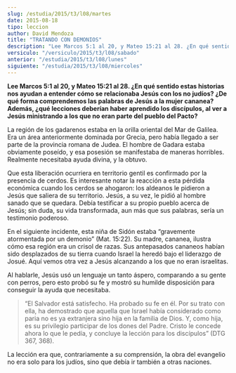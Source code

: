 ```yaml
---
slug: /estudia/2015/t3/l08/martes
date: 2015-08-18
tipo: leccion
author: David Mendoza
title: "TRATANDO CON DEMONIOS"
description: "Lee Marcos 5:1 al 20, y Mateo 15:21 al 28. ¿En qué sentido estas historias nos  ayudan a entender cómo se relacionaba Jesús con los no judíos? ¿De qué  forma comprendemos las palabras de Jesús a la mujer cananea? Además, ¿qué  lecciones deberían haber aprendido los di..."
versiculo: "/versiculo/2015/t3/l08/sabado"
anterior: "/estudia/2015/t3/l08/lunes"
siguiente: "/estudia/2015/t3/l08/miercoles"
---
```


**Lee Marcos 5:1 al 20, y Mateo 15:21 al 28. ¿En qué sentido estas historias nos ayudan a entender cómo se relacionaba Jesús con los no judíos? ¿De qué forma comprendemos las palabras de Jesús a la mujer cananea? Además, ¿qué lecciones deberían haber aprendido los discípulos, al ver a Jesús ministrando a los que no eran parte del pueblo del Pacto?**

La región de los gadarenos estaba en la orilla oriental del Mar de Galilea. Era un área anteriormente dominada por Grecia, pero había llegado a ser parte de la provincia romana de Judea. El hombre de Gadara estaba obviamente poseído, y esa posesión se manifestaba de maneras horribles. Realmente necesitaba ayuda divina, y la obtuvo.

Que esta liberación ocurriera en territorio gentil es confirmado por la presencia de cerdos. Es interesante notar la reacción a esta pérdida económica cuando los cerdos se ahogaron: los aldeanos le pidieron a Jesús que saliera de su territorio. Jesús, a su vez, le pidió al hombre sanado que se quedara. Debía testificar a su propio pueblo acerca de Jesús; sin duda, su vida transformada, aun más que sus palabras, sería un testimonio poderoso.

En el siguiente incidente, esta niña de Sidón estaba “gravemente atormentada por un demonio” (Mat. 15:22). Su madre, cananea, ilustra cómo esa región era un crisol de razas. Sus antepasados cananeos habían sido desplazados de su tierra cuando Israel la heredó bajo el liderazgo de Josué. Aquí vemos otra vez a Jesús alcanzando a los que no eran israelitas.

Al hablarle, Jesús usó un lenguaje un tanto áspero, comparando a su gente con perros, pero esto probó su fe y mostró su humilde disposición para conseguir la ayuda que necesitaba.

> “El Salvador está satisfecho. Ha probado su fe en él. Por su trato con ella, ha demostrado que aquella que Israel había considerado como paria no es ya extranjera sino hija en la familia de Dios. Y, como hija, es su privilegio participar de los dones del Padre. Cristo le concede ahora lo que le pedía, y concluye la lección para los discípulos” (DTG 367, 368).

La lección era que, contrariamente a su comprensión, la obra del evangelio no era solo para los judíos, sino que debía ir también a otras naciones.

